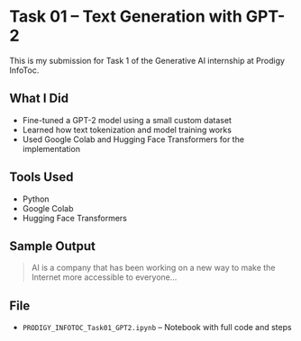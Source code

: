 # Task 01 – Text Generation with GPT-2

This is my submission for Task 1 of the Generative AI internship at Prodigy InfoToc.

## What I Did
- Fine-tuned a GPT-2 model using a small custom dataset
- Learned how text tokenization and model training works
- Used Google Colab and Hugging Face Transformers for the implementation

## Tools Used
- Python
- Google Colab
- Hugging Face Transformers

## Sample Output
> AI is a company that has been working on a new way to make the Internet more accessible to everyone...

## File
- `PRODIGY_INFOTOC_Task01_GPT2.ipynb` – Notebook with full code and steps


